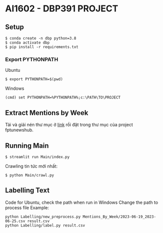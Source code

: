 # AI1602 - DBP391 PROJECT

## Setup
```
$ conda create -n dbp python=3.8
$ conda activate dbp
$ pip install -r requirements.txt
```
### Export PYTHONPATH
Ubuntu
```
$ export PYTHONPATH=$(pwd)
```
Windows
```
(cmd) set PYTHONPATH=%PYTHONPATH%;c:\PATH\TO\PROJECT
```
## Extract Mentions by Week
Tải và giải nén thư mục ở [link](https://drive.google.com/file/d/1SNaYdNTq7DUc-M_o3afE1ciY_mY8tRHX/view?usp=drive_link) rồi đặt trong thư mục của project fptunewshub.


## Running Main
```
$ streamlit run Main/index.py
```
Crawling tin tức mới nhất:
```
$ python Main/crawl.py
```

## Labelling Text
Code for Ubuntu, check the path when run in Windows
Change the path to process file
Example:
``` 
python Labelling/new_preprocess.py Mentions_By_Week/2023-06-19_2023-06-25.csv result.csv
python Labelling/label.py result.csv
```